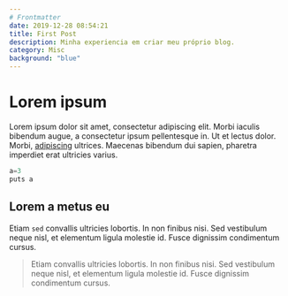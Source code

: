 ```yaml
---
# Frontmatter
date: 2019-12-28 08:54:21
title: First Post
description: Minha experiencia em criar meu próprio blog.
category: Misc
background: "blue"
---
```


<!-- Post em si -->

# Lorem ipsum

Lorem ipsum dolor sit amet, consectetur adipiscing elit. Morbi iaculis bibendum augue, a 
consectetur ipsum pellentesque in. Ut et lectus dolor. Morbi, [adipiscing](http://google.com)
ultrices. Maecenas bibendum dui sapien, pharetra imperdiet erat ultricies varius. 

```javascript
a=3
puts a
```

## Lorem a metus eu

Etiam `sed` convallis ultricies lobortis. In non finibus nisi. Sed vestibulum neque nisl, 
et elementum ligula molestie id. Fusce dignissim condimentum cursus.

> Etiam convallis ultricies lobortis. In non finibus nisi. Sed vestibulum neque nisl, 
> et elementum ligula molestie id. Fusce dignissim condimentum cursus.
